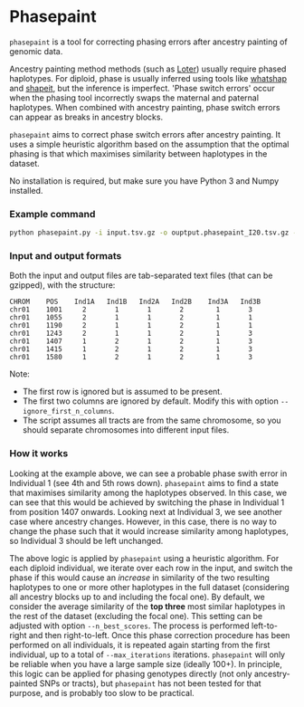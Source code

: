 # Phasepaint

`phasepaint` is a tool for correcting phasing errors after ancestry painting of genomic data.

Ancestry painting method methods (such as [Loter](https://doi.org/10.1093/molbev/msy126)) usually require phased haplotypes. For diploid, phase is usually inferred using tools like [whatshap](https://whatshap.readthedocs.io/en/latest/) and [shapeit](https://odelaneau.github.io/shapeit5/), but the inference is imperfect. 'Phase switch errors' occur when the phasing tool incorrectly swaps the maternal and paternal haplotypes. When combined with ancestry painting, phase switch errors can appear as breaks in ancestry blocks.

`phasepaint` aims to correct phase switch errors after ancestry painting. It uses a simple heuristic algorithm based on the assumption that the optimal phasing is that which maximises similarity between haplotypes in the dataset.

No installation is required, but make sure you have Python 3 and Numpy installed.

### Example command

```bash
python phasepaint.py -i input.tsv.gz -o ouptput.phasepaint_I20.tsv.gz --threads 20 --max_iterations 20 --ignore_first_n_columns 2 --n_best_scores 3
```

### Input and output formats

Both the input and output files are tab-separated text files (that can be gzipped), with the structure:

```
CHROM    POS    Ind1A   Ind1B   Ind2A   Ind2B    Ind3A   Ind3B
chr01    1001     2       1       1       2        1       3
chr01    1055     2       1       1       2        1       1
chr01    1190     2       1       1       2        1       1
chr01    1243     2       1       1       2        1       3
chr01    1407     1       2       1       2        1       3
chr01    1415     1       2       1       2        1       3
chr01    1580     1       2       1       2        1       3
```

Note:
* The first row is ignored but is assumed to be present.
* The first two columns are ignored by default. Modify this with option `--ignore_first_n_columns`.
* The script assumes all tracts are from the same chromosome, so you should separate chromosomes into different input files.

### How it works

Looking at the example above, we can see a probable phase swith error in Individual 1 (see 4th and 5th rows down). `phasepaint` aims to find a state that maximises similarity among the haplotypes observed. In this case, we can see that this would be achieved by switching the phase in Individual 1 from position 1407 onwards. Looking next at Individual 3, we see another case where ancestry changes. However, in this case, there is no way to change the phase such that it would increase similarity among haplotypes, so Individual 3 should be left unchanged.

The above logic is applied by `phasepaint` using a heuristic algorithm. For each diploid individual, we iterate over each row in the input, and switch the phase if this would cause an *increase* in similarity of the two resulting haplotypes to one or more other haplotypes in the full dataset (considering all ancestry blocks up to and including the focal one). By default, we consider the average similarity of the **top three** most similar haplotypes in the rest of the dataset (excluding the focal one). This setting can be adjusted with option `--n_best_scores`. The process is performed left-to-right and then right-to-left. Once this phase correction procedure has been performed on all individuals, it is repeated again starting from the first individual, up to a total of `--max_iterations` iterations. `phasepaint` will only be reliable when you have a large sample size (ideally 100+). In principle, this logic can be applied for phasing genotypes directly (not only ancestry-painted SNPs or tracts), but `phasepaint` has not been tested for that purpose, and is probably too slow to be practical.
